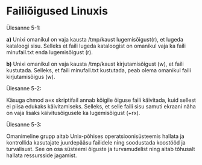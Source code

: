 # Failiõigused Linuxis

Ülesanne 5-1: 

**a)**  Unixi omanikul on vaja kausta /tmp/kaust lugemisõigust(r), et lugeda kataloogi sisu. 
     Selleks et faili lugeda kataloogist on omanikul vaja ka faili minufail.txt enda lugemisõigust (r).

**b)**   Unixi omanikul on vaja kausta /tmp/kaust kirjutamisõigust (w), et faili kustutada.
     Selleks, et faili minufail.txt kustutada, peab olema omanikul faili kirjutamisõigus (w).


Ülesanne 5-2: 

Käsuga chmod a=x skriptifail annab kõigile õiguse faili käivitada, kuid sellest ei piisa edukaks käivitamiseks. Selleks, et selle faili sisu samuti ekraani näha on vaja lisaks käivitusõigusele ka lugemisõigust (+rx).


Ülesanne 5-3: 

Omanimeline grupp aitab Unix-põhises operatsioonisüsteemis hallata ja kontrollida kasutajate juurdepääsu failidele ning soodustada koostööd ja turvalisust. See on osa süsteemi õiguste ja turvamudelist ning aitab tõhusalt hallata ressursside jagamist.
